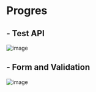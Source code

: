# Progres 

## - Test API

![image](https://github.com/MuhDavin213/paml_exercice_2/assets/114916198/5b72783f-0d32-4719-a745-bf281c31997b)



## - Form and Validation

![image](https://github.com/MuhDavin213/paml_exercice_2/assets/114916198/04c4b261-c636-45c0-ac52-3eaa06284ec0)


